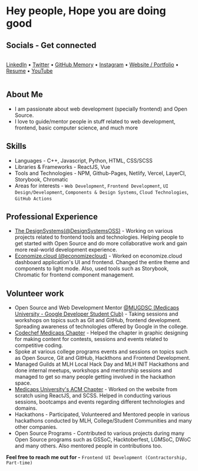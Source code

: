 # Hey people, Hope you are doing good

## Socials - Get connected

<div style="display: flex; align-items: center;">

  [LinkedIn](https://www.linkedin.com/in/sehgalyash/) &bullet;
  [Twitter](https://twitter.com/YashSeh90869786) &bullet;
  [GitHub Memory](https://githubmemory.com/@yashsehgal) &bullet;
  [Instagram](https://www.instagram.com/sehgalyash_/) &bullet;
  [Website / Portfolio](https://yashsehgal.github.io/portfolio_v_2/) &bullet;
  [Resume](https://yashsehgal.github.io/portfolio_v_2/static/media/YashSehgal_Resume.8ea9fc10.pdf) &bullet;
  [YouTube](https://www.youtube.com/channel/UC23yA3SBkV_ehY4H8VSuNVg)

</div>

## About Me

- I am passionate about web development (specially frontend) and Open Source.
- I love to guide/mentor people in stuff related to web development, frontend, basic computer science, and much more

## Skills

- Languages - C++, Javascript, Python, HTML, CSS/SCSS
- Libraries & Frameworks - ReactJS, Vue
- Tools and Technologies - NPM, Github-Pages, Netlify, Vercel, LayerCI, Storybook, Chromatic
- Areas for interests - `Web Development`, `Frontend Development`, `UI Design/Development`, `Components & Design Systems`, `Cloud Technologies`, `GitHub Actions`

## Professional Experience

- [The DesignSystems(@DesignSystemsOSS)](https://www.github.com/DesignSystemsOSS) - Working on various projects related to frontend tools and technologies. Helping people to get started with Open Source and do more collaborative work and gain more real-world development experience.
- [Economize.cloud (@economizecloud)](https://www.github.com/economizecloud) - Worked on economize.cloud dashboard application's UI and frontend. Changed the entire theme and components to light mode. Also, used tools such as Storybook, Chromatic for frontend component management.

## Volunteer work
- Open Source and Web Development Mentor [@MUGDSC (Medicaps University - Google Developer Student Club)](https://gdsc.community.dev/medi-caps-university-indore/) - Taking sessions and workshops on topics such as Git and GitHub, frontend development. Spreading awareness of technologies offered by Google in the college.
- [Codechef Medicaps Chapter](https://www.instagram.com/codechef_medicaps_chapter/) - Helped the chapter in graphic designing for making content for contests, sessions and events related to competitive coding.
- Spoke at various college programs events and sessions on topics such as Open Source, Git and GitHub, Hackthons and Frontend Development.
- Managed Guilds at MLH Local Hack Day and MLH INIT Hackathons and done internal meetups, workshops and mentorship sessions and managed to get so many people getting involved in the hackathon space.
- [Medicaps University's ACM Chapter](http://medicaps.hosting.acm.org/) - Worked on the website from scratch using ReactJS, and SCSS. Helped in conducting various sessions, bootcamps and events regarding different technologies and domains.
- Hackathons - Participated, Volunteered and Mentored people in various hackathons conducted by MLH, College/Student Communities and many other companies.
- Open Source Programs - Contributed to various projects during many Open Source programs such as GSSoC, Hacktoberfest, LGMSoC, DWoC and many others. Also mentored people in contributions too.

**Feel free to reach me out for -** `Frontend UI Development (Contractorship, Part-time)`
